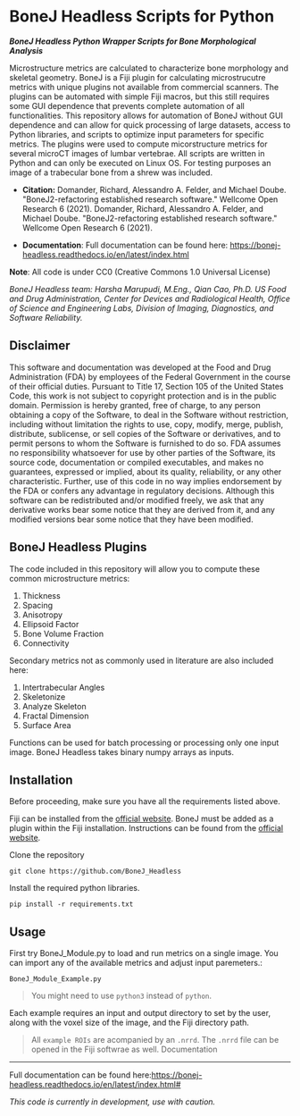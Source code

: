 
BoneJ Headless Scripts for Python 
===========

***BoneJ Headless Python Wrapper Scripts for Bone Morphological Analysis***

Microstructure metrics are calculated to characterize bone morphology and skeletal geometry. BoneJ is a Fiji plugin for calculating microstrucutre metrics with unique plugins not available from commercial scanners. The plugins can be automated with simple Fiji macros, but this still requires some GUI dependence that prevents complete automation of all functionalities. This repository allows for automation of BoneJ without GUI dependence and can allow for quick processing of large datasets, access to Python libraries, and scripts to optimize input parameters for specific metrics. The plugins were used to compute micorstructure metrics for several microCT images of lumbar vertebrae. All scripts are written in Python and can only be executed on Linux OS. For testing purposes an image of a trabecular bone from a shrew was included. 

* **Citation:** Domander, Richard, Alessandro A. Felder, and Michael Doube. "BoneJ2-refactoring established research software." Wellcome Open Research 6 (2021).
Domander, Richard, Alessandro A. Felder, and Michael Doube. "BoneJ2-refactoring established research software." Wellcome Open Research 6 (2021).


* **Documentation**: Full documentation can be found here: https://bonej-headless.readthedocs.io/en/latest/index.html

**Note**: All code is under CC0 (Creative Commons 1.0 Universal License) 

*BoneJ Headless team: Harsha Marupudi, M.Eng., Qian Cao, Ph.D. 
US Food and Drug Administration, Center for Devices and Radiological Health, Office of Science and Engineering Labs, Division of Imaging, Diagnostics, and Software Reliability.*

Disclaimer
----------

This software and documentation was developed at the Food and Drug Administration (FDA) by employees of the Federal Government in the course of their official duties. Pursuant to Title 17, Section 105 of the United States Code, this work is not subject to copyright protection and is in the public domain. Permission is hereby granted, free of charge, to any person obtaining a copy of the Software, to deal in the Software without restriction, including without limitation the rights to use, copy, modify, merge, publish, distribute, sublicense, or sell copies of the Software or derivatives, and to permit persons to whom the Software is furnished to do so. FDA assumes no responsibility whatsoever for use by other parties of the Software, its source code, documentation or compiled executables, and makes no guarantees, expressed or implied, about its quality, reliability, or any other characteristic. Further, use of this code in no way implies endorsement by the FDA or confers any advantage in regulatory decisions. Although this software can be redistributed and/or modified freely, we ask that any derivative works bear some notice that they are derived from it, and any modified versions bear some notice that they have been modified. 

BoneJ Headless Plugins
-------------------
The code included in this repository will allow you to compute these common microstructure metrics:

1. Thickness
2. Spacing
3. Anisotropy
4. Ellipsoid Factor
5. Bone Volume Fraction 
6. Connectivity

Secondary metrics not as commonly used in literature are also included here: 
1. Intertrabecular Angles 
2. Skeletonize 
3. Analyze Skeleton 
4. Fractal Dimension
5. Surface Area

Functions can be used for batch processing or processing only one input image. BoneJ Headless takes binary numpy arrays as inputs. 
  
Installation
------------

Before proceeding, make sure you have all the requirements listed above.

Fiji can be installed from the [official website](https://imagej.net/software/fiji/downloads). 
BoneJ must be added as a plugin within the Fiji installation. Instructions can be found from the [official website](https://imagej.net/plugins/bonej#installation).

Clone the repository 

`git clone https://github.com/BoneJ_Headless`

Install the required python libraries. 

`pip install -r requirements.txt`

Usage
-----

First try BoneJ_Module.py to load and run metrics on a single image. You can import any of the available metrics and adjust input paremeters.:

`BoneJ_Module_Example.py`

> You might need to use `python3` instead of `python`.

Each example requires an input and output directory to set by the user, along with the voxel size of the image, and the Fiji directory path. 

> All ``example ROIs`` are acompanied by an ``.nrrd``. The ``.nrrd`` file can be opened in the Fiji softwrae as well. 
Documentation
-------------

Full documentation can be found here:https://bonej-headless.readthedocs.io/en/latest/index.html#

*This code is currently in development, use with caution.*


